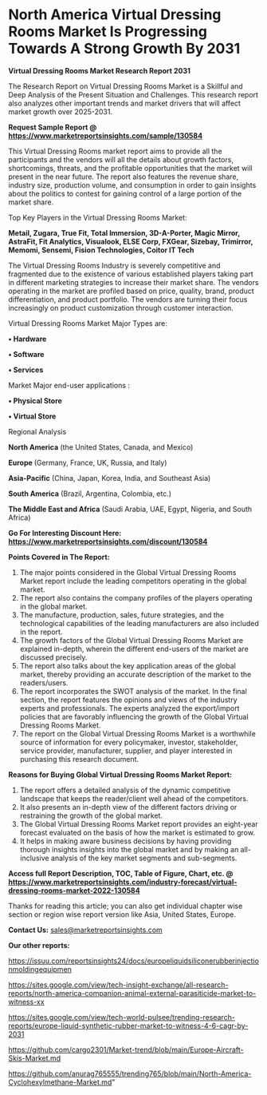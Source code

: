 # North America Virtual Dressing Rooms Market Is Progressing Towards A Strong Growth By 2031

<strong>Virtual Dressing Rooms Market Research Report 2031</strong>

The Research Report on Virtual Dressing Rooms Market is a Skillful and Deep Analysis of the Present Situation and Challenges. This research report also analyzes other important trends and market drivers that will affect market growth over 2025-2031.

<strong>Request Sample Report @ <a href=https://www.marketreportsinsights.com/sample/130584>https://www.marketreportsinsights.com/sample/130584</a></strong>

This Virtual Dressing Rooms market report aims to provide all the participants and the vendors will all the details about growth factors, shortcomings, threats, and the profitable opportunities that the market will present in the near future. The report also features the revenue share, industry size, production volume, and consumption in order to gain insights about the politics to contest for gaining control of a large portion of the market share.

Top Key Players in the Virtual Dressing Rooms Market:

<strong>Metail, Zugara, True Fit, Total Immersion, 3D-A-Porter, Magic Mirror, AstraFit, Fit Analytics, Visualook, ELSE Corp, FXGear, Sizebay, Trimirror, Memomi, Sensemi, Fision Technologies, Coitor IT Tech</strong>

The Virtual Dressing Rooms Industry is severely competitive and fragmented due to the existence of various established players taking part in different marketing strategies to increase their market share. The vendors operating in the market are profiled based on price, quality, brand, product differentiation, and product portfolio. The vendors are turning their focus increasingly on product customization through customer interaction.

Virtual Dressing Rooms Market Major Types are:

<strong>• Hardware

• Software

• Services</strong>

Market Major end-user applications :

<strong>• Physical Store

• Virtual Store</strong>

Regional Analysis

</u><strong><b>North America</b></strong> (the United States, Canada, and Mexico)

<strong><b>Europe </b></strong>(Germany, France, UK, Russia, and Italy)

<strong><b>Asia-Pacific</b></strong> (China, Japan, Korea, India, and Southeast Asia)

<strong><b>South America</b></strong> (Brazil, Argentina, Colombia, etc.)

<strong><b>The Middle East and Africa</b></strong> (Saudi Arabia, UAE, Egypt, Nigeria, and South Africa)

<strong>Go For Interesting Discount Here: <a href=https://www.marketreportsinsights.com/discount/130584>https://www.marketreportsinsights.com/discount/130584</a></strong>

<strong>Points Covered in The Report:</strong>
<ol>
  <li>The major points considered in the Global Virtual Dressing Rooms Market report include the leading competitors operating in the global market.</li>
  <li>The report also contains the company profiles of the players operating in the global market.</li>
  <li>The manufacture, production, sales, future strategies, and the technological capabilities of the leading manufacturers are also included in the report.</li>
  <li>The growth factors of the Global Virtual Dressing Rooms Market are explained in-depth, wherein the different end-users of the market are discussed precisely.</li>
  <li>The report also talks about the key application areas of the global market, thereby providing an accurate description of the market to the readers/users.</li>
  <li>The report incorporates the SWOT analysis of the market. In the final section, the report features the opinions and views of the industry experts and professionals. The experts analyzed the export/import policies that are favorably influencing the growth of the Global Virtual Dressing Rooms Market.</li>
  <li>The report on the Global Virtual Dressing Rooms Market is a worthwhile source of information for every policymaker, investor, stakeholder, service provider, manufacturer, supplier, and player interested in purchasing this research document.</li>
</ol>
<strong>Reasons for Buying Global Virtual Dressing Rooms Market Report:</strong>

<ol>
  <li>The report offers a detailed analysis of the dynamic competitive landscape that keeps the reader/client well ahead of the competitors.</li>
  <li>It also presents an in-depth view of the different factors driving or restraining the growth of the global market.</li>
  <li>The Global Virtual Dressing Rooms Market report provides an eight-year forecast evaluated on the basis of how the market is estimated to grow.</li>
  <li>It helps in making aware business decisions by having providing thorough insights insights into the global market and by making an all-inclusive analysis of the key market segments and sub-segments.</li>
</ol>
<strong>Access full Report Description, TOC, Table of Figure, Chart, etc. @ <a href=https://www.marketreportsinsights.com/industry-forecast/virtual-dressing-rooms-market-2022-130584>https://www.marketreportsinsights.com/industry-forecast/virtual-dressing-rooms-market-2022-130584</a></strong>


Thanks for reading this article; you can also get individual chapter wise section or region wise report version like Asia, United States, Europe.

<strong>Contact Us:</strong>
sales@marketreportsinsights.com

<strong>Our other reports:</strong>

<a href=https://issuu.com/reportsinsights24/docs/europeliquidsiliconerubberinjectionmoldingequipmen>https://issuu.com/reportsinsights24/docs/europeliquidsiliconerubberinjectionmoldingequipmen</a>

<a href=https://sites.google.com/view/tech-insight-exchange/all-research-reports/north-america-companion-animal-external-parasiticide-market-to-witness-xx>https://sites.google.com/view/tech-insight-exchange/all-research-reports/north-america-companion-animal-external-parasiticide-market-to-witness-xx</a>

<a href=https://sites.google.com/view/tech-world-pulsee/trending-research-reports/europe-liquid-synthetic-rubber-market-to-witness-4-6-cagr-by-2031>https://sites.google.com/view/tech-world-pulsee/trending-research-reports/europe-liquid-synthetic-rubber-market-to-witness-4-6-cagr-by-2031</a>

<a href=https://github.com/cargo2301/Market-trend/blob/main/Europe-Aircraft-Skis-Market.md>https://github.com/cargo2301/Market-trend/blob/main/Europe-Aircraft-Skis-Market.md</a>

<a href=https://github.com/anurag765555/trending765/blob/main/North-America-Cyclohexylmethane-Market.md>https://github.com/anurag765555/trending765/blob/main/North-America-Cyclohexylmethane-Market.md</a>"
